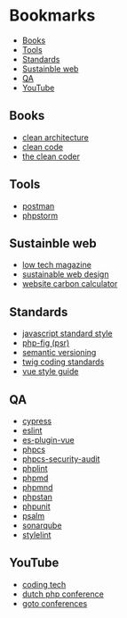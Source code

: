 # Bookmarks

- [Books](#books)
- [Tools](#tools)
- [Standards](#standards)
- [Sustainble web](#sustainble-web)
- [QA](#qa)
- [YouTube](#youtube)

<a name="books"></a>
## Books

- [clean architecture](https://www.oreilly.com/library/view/clean-architecture-a/9780134494272/)
- [clean code](https://www.oreilly.com/library/view/clean-code-a/9780136083238/)
- [the clean coder](https://www.oreilly.com/library/view/the-clean-coder/9780132542913/)

<a name="tools"></a>
## Tools

- [postman](https://www.postman.com/)
- [phpstorm](https://www.jetbrains.com/phpstorm/)

<a name="sustainable-web"></a>
## Sustainble web

- [low tech magazine](https://solar.lowtechmagazine.com/power.html)
- [sustainable web design](https://sustainablewebdesign.org/`)
- [website carbon calculator](https://www.websitecarbon.com/)

<a name="standards"></a>
## Standards

- [javascript standard style](https://standardjs.com/)
- [php-fig (psr)](https://www.php-fig.org/psr/)
- [semantic versioning](https://semver.org/)
- [twig coding standards](https://twig.symfony.com/doc/3.x/coding_standards.html)
- [vue style guide](https://vuejs.org/v2/style-guide/)

<a name="qa"></a>
## QA

- [cypress](https://www.cypress.io/)
- [eslint](https://github.com/eslint/eslint)
- [es-plugin-vue](https://github.com/vuejs/eslint-plugin-vue)
- [phpcs](https://github.com/squizlabs/PHP_CodeSniffer)
- [phpcs-security-audit](https://github.com/FloeDesignTechnologies/phpcs-security-audit)
- [phplint](https://github.com/overtrue/phplint)
- [phpmd](https://github.com/phpmd/phpmd)
- [phpmnd](https://github.com/povils/phpmnd)
- [phpstan](https://github.com/phpstan/phpstan)
- [phpunit](https://github.com/sebastianbergmann/phpunit)
- [psalm](https://github.com/vimeo/psalm)
- [sonarqube](https://github.com/SonarSource/sonarqube)
- [stylelint](https://github.com/stylelint/stylelint)

<a name="youtube"></a>
## YouTube

- [coding tech](https://www.youtube.com/channel/UCtxCXg-UvSnTKPOzLH4wJaQ)
- [dutch php conference](https://www.youtube.com/c/DutchPHPConference)
- [goto conferences](https://www.youtube.com/channel/UCs_tLP3AiwYKwdUHpltJPuA)

